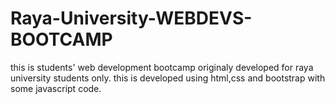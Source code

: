 # Raya-University-WEBDEVS-BOOTCAMP
this is students' web development bootcamp originaly developed for raya university students only.
this is developed using html,css and bootstrap with some javascript code.
